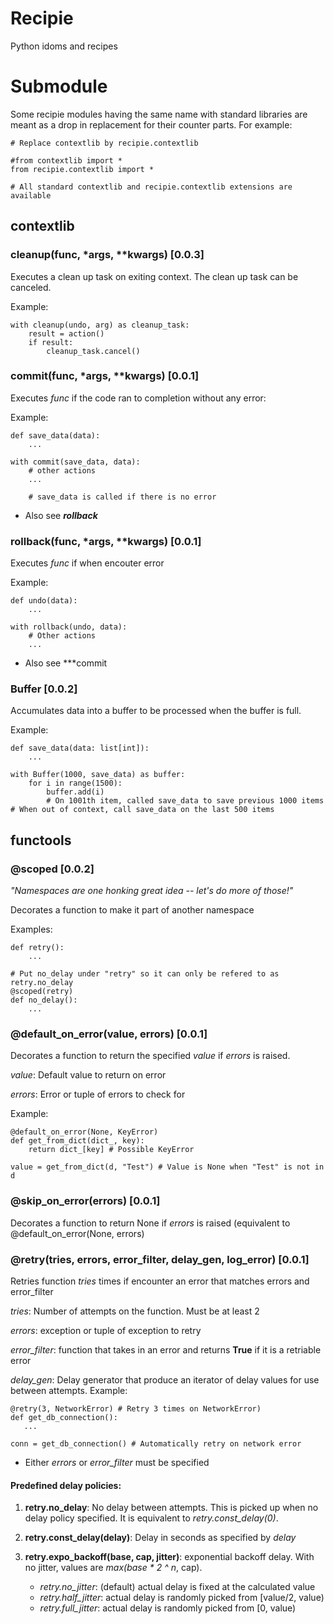 # Recipie

Python idoms and recipes

# Submodule

Some recipie modules having the same name with standard libraries are meant
as a drop in replacement for their counter parts. For example:

```
# Replace contextlib by recipie.contextlib

#from contextlib import *
from recipie.contextlib import *

# All standard contextlib and recipie.contextlib extensions are available
```

## contextlib

### cleanup(func, *args, **kwargs) [0.0.3]

Executes a clean up task on exiting context. The clean up task can be canceled.

Example:

```
with cleanup(undo, arg) as cleanup_task:
    result = action()
    if result:
        cleanup_task.cancel()
```

### commit(func, *args, **kwargs) [0.0.1]

Executes *func* if the code ran to completion without any error:

Example:

```
def save_data(data):
    ...

with commit(save_data, data):
    # other actions
    ...

    # save_data is called if there is no error
```

* Also see ***rollback***

### rollback(func, *args, **kwargs) [0.0.1]

Executes *func* if when encouter error

Example:

```
def undo(data):
    ...

with rollback(undo, data):
    # Other actions
    ...
```

* Also see ***commit

### Buffer [0.0.2]

Accumulates data into a buffer to be processed when the buffer is full.

Example:

```
def save_data(data: list[int]):
    ...

with Buffer(1000, save_data) as buffer:
    for i in range(1500):
        buffer.add(i)
        # On 1001th item, called save_data to save previous 1000 items
# When out of context, call save_data on the last 500 items
```

## functools

### @scoped [0.0.2]

*"Namespaces are one honking great idea -- let's do more of those!"*


Decorates a function to make it part of another namespace


Examples:

```
def retry():
    ...

# Put no_delay under "retry" so it can only be refered to as retry.no_delay
@scoped(retry)
def no_delay():
    ...
```

### @default_on_error(value, errors) [0.0.1]

Decorates a function to return the specified *value* if *errors* is raised.

*value*: Default value to return on error

*errors*: Error or tuple of errors to check for

Example:

```
@default_on_error(None, KeyError)
def get_from_dict(dict_, key):
    return dict_[key] # Possible KeyError

value = get_from_dict(d, "Test") # Value is None when "Test" is not in d

```

### @skip_on_error(errors) [0.0.1]

Decorates a function to return None if *errors* is raised (equivalent to @default_on_error(None, errors)

### @retry(tries, errors, error_filter, delay_gen, log_error) [0.0.1]

Retries function *tries* times if encounter an error that matches errors and error_filter

*tries*: Number of attempts on the function. Must be at least 2

*errors*: exception or tuple of exception to retry

*error_filter*: function that takes in an error and returns
**True** if it is a retriable error

*delay_gen*: Delay generator that produce an iterator of delay values for
use between attempts.
Example:

```
@retry(3, NetworkError) # Retry 3 times on NetworkError)
def get_db_connection():
   ...

conn = get_db_connection() # Automatically retry on network error
```

* Either *errors* or *error_filter* must be specified

#### Predefined delay policies:

1. **retry.no_delay**: No delay between attempts. This is picked up when no delay policy specified.
   It is equivalent to *retry.const_delay(0)*.

2. **retry.const_delay(delay)**: Delay in seconds as specified by *delay*

3. **retry.expo_backoff(base, cap, jitter)**: exponential backoff delay. With no jitter, values
are *max(base * 2 ^ n*, cap).
   
    * *retry.no_jitter*: (default) actual delay is fixed at the calculated value
    * *retry.half_jitter*: actual delay is randomly picked from [value/2, value)
    * *retry.full_jitter*: actual delay is randomly picked from [0, value)
